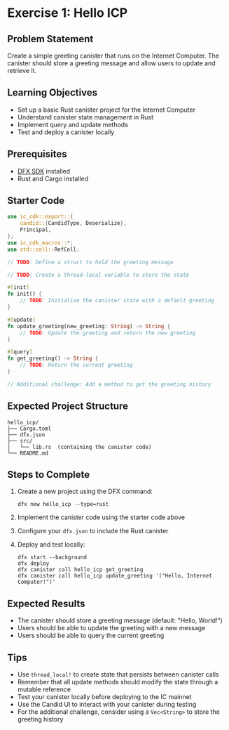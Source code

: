 # Exercise 1: Hello ICP

## Problem Statement

Create a simple greeting canister that runs on the Internet Computer. The canister should store a greeting message and allow users to update and retrieve it.

## Learning Objectives

- Set up a basic Rust canister project for the Internet Computer
- Understand canister state management in Rust
- Implement query and update methods
- Test and deploy a canister locally

## Prerequisites

- [DFX SDK](https://internetcomputer.org/docs/current/developer-docs/setup/install/) installed
- Rust and Cargo installed

## Starter Code

```rust
use ic_cdk::export::{
    candid::{CandidType, Deserialize},
    Principal,
};
use ic_cdk_macros::*;
use std::cell::RefCell;

// TODO: Define a struct to hold the greeting message

// TODO: Create a thread-local variable to store the state

#[init]
fn init() {
    // TODO: Initialize the canister state with a default greeting
}

#[update]
fn update_greeting(new_greeting: String) -> String {
    // TODO: Update the greeting and return the new greeting
}

#[query]
fn get_greeting() -> String {
    // TODO: Return the current greeting
}

// Additional challenge: Add a method to get the greeting history
```

## Expected Project Structure

```
hello_icp/
├── Cargo.toml
├── dfx.json
├── src/
│   └── lib.rs  (containing the canister code)
└── README.md
```

## Steps to Complete

1. Create a new project using the DFX command:

   ```
   dfx new hello_icp --type=rust
   ```

2. Implement the canister code using the starter code above

3. Configure your `dfx.json` to include the Rust canister

4. Deploy and test locally:
   ```
   dfx start --background
   dfx deploy
   dfx canister call hello_icp get_greeting
   dfx canister call hello_icp update_greeting '("Hello, Internet Computer!")'
   ```

## Expected Results

- The canister should store a greeting message (default: "Hello, World!")
- Users should be able to update the greeting with a new message
- Users should be able to query the current greeting

## Tips

- Use `thread_local!` to create state that persists between canister calls
- Remember that all update methods should modify the state through a mutable reference
- Test your canister locally before deploying to the IC mainnet
- Use the Candid UI to interact with your canister during testing
- For the additional challenge, consider using a `Vec<String>` to store the greeting history
